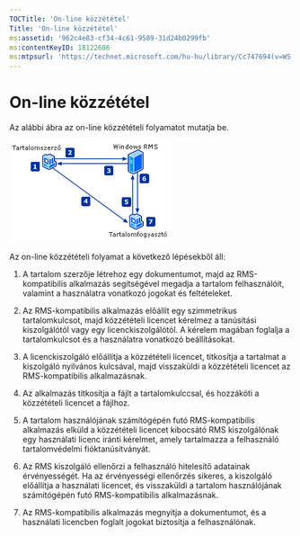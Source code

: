 ```yaml
---
TOCTitle: 'On-line közzététel'
Title: 'On-line közzététel'
ms:assetid: '962c4e83-cf34-4c61-9589-31d24b0299fb'
ms:contentKeyID: 18122686
ms:mtpsurl: 'https://technet.microsoft.com/hu-hu/library/Cc747694(v=WS.10)'
---
```


On-line közzététel
==================

Az alábbi ábra az on-line közzétételi folyamatot mutatja be.

![](images/Cc747694.897e47b6-fffe-4b11-bc9f-be58539b9f19(WS.10).gif)

Az on-line közzétételi folyamat a következő lépésekből áll:

1.  A tartalom szerzője létrehoz egy dokumentumot, majd az RMS-kompatibilis alkalmazás segítségével megadja a tartalom felhasználóit, valamint a használatra vonatkozó jogokat és feltételeket.

2.  Az RMS-kompatibilis alkalmazás előállít egy szimmetrikus tartalomkulcsot, majd közzétételi licencet kérelmez a tanúsítási kiszolgálótól vagy egy licenckiszolgálótól. A kérelem magában foglalja a tartalomkulcsot és a használatra vonatkozó beállításokat.

3.  A licenckiszolgáló előállítja a közzétételi licencet, titkosítja a tartalmat a kiszolgáló nyilvános kulcsával, majd visszaküldi a közzétételi licencet az RMS-kompatibilis alkalmazásnak.

4.  Az alkalmazás titkosítja a fájlt a tartalomkulccsal, és hozzáköti a közzétételi licencet a fájlhoz.

5.  A tartalom használójának számítógépén futó RMS-kompatibilis alkalmazás elküld a közzétételi licencet kibocsátó RMS kiszolgálónak egy használati licenc iránti kérelmet, amely tartalmazza a felhasználó tartalomvédelmi fióktanúsítványát.

6.  Az RMS kiszolgáló ellenőrzi a felhasználó hitelesítő adatainak érvényességét. Ha az érvényességi ellenőrzés sikeres, a kiszolgáló előállítja a használati licencet, és visszaküldi a tartalom használójának számítógépén futó RMS-kompatibilis alkalmazásnak.

7.  Az RMS-kompatibilis alkalmazás megnyitja a dokumentumot, és a használati licencben foglalt jogokat biztosítja a felhasználónak.